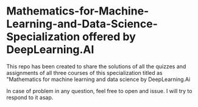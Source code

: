 # Mathematics-for-Machine-Learning-and-Data-Science-Specialization offered by DeepLearning.AI
This repo has been created to share the solutions of all the quizzes and assignments of all three courses of this specialization titled as 
"Mathematics for machine learning and data science by DeepLearning.Ai

In case of problem in any question, feel free to open and issue. I will try to respond to it asap.
